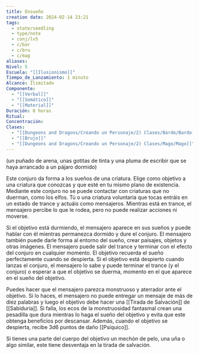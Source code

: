 ```yaml
---
title: Ensueño
creation date: 2024-02-14 23:21
tags:
  - state/seedling
  - type/note
  - conj/lv5
  - c/bar
  - c/bru
  - c/mag
aliases: 
Nivel: 5
Escuela: "[[Ilusionismo]]"
Tiempo_de_Lanzamiento: 1 minuto
Alcance: Ilimitado
Componente:
  - "[[Verbal]]"
  - "[[Somático]]"
  - "[[Material]]"
Duración: 8 horas
Ritual: 
Concentración: 
Clases:
  - "[[Dungeons and Dragons/Creando un Personaje/2) Clases/Bardo/Bardo]]"
  - "[[Brujo]]"
  - "[[Dungeons and Dragons/Creando un Personaje/2) Clases/Mago/Mago]]"
---
```

(un puñado de arena, unas gotitas de tinta y una pluma de escribir que se haya arrancado a un pájaro dormido)

Este conjuro da forma a los sueños de una criatura. Elige como objetivo a una criatura que conozcas y que esté en tu mismo plano de existencia. Mediante este conjuro no se puede contactar con criaturas que no duerman, como los elfos. Tú o una criatura voluntaria que tocas entráis en un estado de trance y actuáis como mensajeros. Mientras está en trance, el mensajero percibe lo que le rodea, pero no puede realizar acciones ni moverse.

Si el objetivo está durmiendo, el mensajero aparece en sus sueños y puede hablar con él mientras permanezca dormido y dure el conjuro. El mensajero también puede darle forma al entorno del sueño, crear paisajes, objetos y otras imágenes. El mensajero puede salir del trance y terminar con el efecto del conjuro en cualquier momento. El objetivo recuerda el sueño perfectamente cuando se despierta. Si el objetivo está despierto cuando lanzas el conjuro, el mensajero lo sabe y puede terminar el trance (y el conjuro) o esperar a que el objetivo se duerma, momento en el que aparece en el sueño del objetivo.

Puedes hacer que el mensajero parezca monstruoso y aterrador ante el objetivo. Si lo haces, el mensajero no puede entregar un mensaje de más de diez palabras y luego el objetivo debe hacer una [[Tirada de Salvación]] de [[Sabiduría]]. Si falla, los ecos de la monstruosidad fantasmal crean una pesadilla que dura mientras lo haga el sueño del objetivo y evita que este obtenga beneficios por descansar. Además, cuando el objetivo se despierta, recibe 3d6 puntos de daño [[Psíquico]].

Si tienes una parte del cuerpo del objetivo un mechón de pelo, una uña o algo similar, este tiene desventaja en la tirada de salvación.